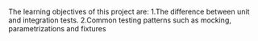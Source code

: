 The learning objectives of this project are:
1.The difference between unit and integration tests.
2.Common testing patterns such as mocking, parametrizations and fixtures
